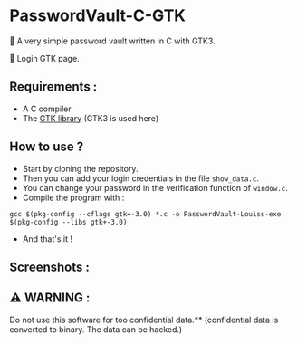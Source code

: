 # PasswordVault-C-GTK
🎯 A very simple password vault written in C with GTK3. 

🧩 Login GTK page.

## Requirements : 

* A C compiler
* The [GTK library](https://www.gtk.org) (GTK3 is used here)

## How to use ? 

* Start by cloning the repository. 
* Then you can add your login credentials in the file `show_data.c`.
* You can change your password in the verification function of `window.c`.
* Compile the program with : 

`gcc $(pkg-config --cflags gtk+-3.0) *.c -o PasswordVault-Louiss-exe $(pkg-config --libs gtk+-3.0)`

* And that's it ! 

## Screenshots : 


## ⚠️ WARNING : 
Do not use this software for too confidential data.** (confidential data is converted to binary. The data can be hacked.)
